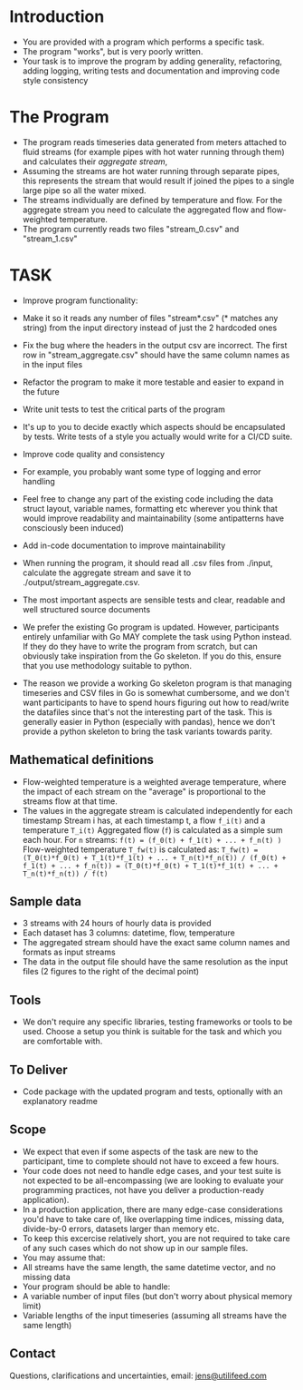# Introduction
* You are provided with a program which performs a specific task.
* The program "works", but is very poorly written.
* Your task is to improve the program by adding generality, refactoring, adding logging, writing tests and documentation and improving code style consistency

# The Program
* The program reads timeseries data generated from meters attached to fluid streams (for example pipes with hot water running through them) and calculates their _aggregate stream_, 
*   Assuming the streams are hot water running through separate pipes, this represents the stream that would result if joined the pipes to a single large pipe so all the water mixed.
*   The streams individually are defined by temperature and flow. For the aggregate stream you need to calculate the aggregated flow and flow-weighted temperature.
* The program currently reads two files "stream_0.csv" and "stream_1.csv"

# TASK
* Improve program functionality:
*   Make it so it reads any number of files "stream*.csv" (* matches any string) from the input directory instead of just the 2 hardcoded ones
*   Fix the bug where the headers in the output csv are incorrect. The first row in "stream_aggregate.csv" should have the same column names as in the input files
* Refactor the program to make it more testable and easier to expand in the future
* Write unit tests to test the critical parts of the program
*   It's up to you to decide exactly which aspects should be encapsulated by tests. Write tests of a style you actually would write for a CI/CD suite.
* Improve code quality and consistency
*   For example, you probably want some type of logging and error handling
*   Feel free to change any part of the existing code including the data struct layout, variable names, formatting etc wherever you think that would improve readability and maintainability (some antipatterns have consciously been induced)
* Add in-code documentation to improve maintainability
* When running the program, it should read all .csv files from ./input, calculate the aggregate stream and save it to ./output/stream_aggregate.csv.

* The most important aspects are sensible tests and clear, readable and well structured source documents

* We prefer the existing Go program is updated. However, participants entirely unfamiliar with Go MAY complete the task using Python instead. If they do they have to write the program from scratch, but can obviously take inspiration from the Go skeleton. If you do this, ensure that you use methodology suitable to python.
*   The reason we provide a working Go skeleton program is that managing timeseries and CSV files in Go is somewhat cumbersome, and we don't want participants to have to spend hours figuring out how to read/write the datafiles since that's not the interesting part of the task. This is generally easier in Python (especially with pandas), hence we don't provide a python skeleton to bring the task variants towards parity.

## Mathematical definitions
* Flow-weighted temperature is a weighted average temperature, where the impact of each stream on the "average" is proportional to the streams flow at that time.
* The values in the aggregate stream is calculated independently for each timestamp
Stream i has, at each timestamp t, a flow `f_i(t)` and a temperature `T_i(t)`
Aggregated flow (`f`) is calculated as a simple sum each hour. For `n` streams:
    `f(t) = (f_0(t) + f_1(t) + ... + f_n(t) )`
Flow-weighted temperature `T_fw(t)` is calculated as:
    `T_fw(t) = (T_0(t)*f_0(t) + T_1(t)*f_1(t) + ... + T_n(t)*f_n(t)) / (f_0(t) + f_1(t) + ... + f_n(t)) = (T_0(t)*f_0(t) + T_1(t)*f_1(t) + ... + T_n(t)*f_n(t)) / f(t)`

## Sample data
* 3 streams with 24 hours of hourly data is provided
* Each dataset has 3 columns: datetime, flow, temperature
* The aggregated stream should have the exact same column names and formats as input streams
* The data in the output file should have the same resolution as the input files (2 figures to the right of the decimal point)

## Tools
* We don't require any specific libraries, testing frameworks or tools to be used. Choose a setup you think is suitable for the task and which you are comfortable with.

## To Deliver
* Code package with the updated program and tests, optionally with an explanatory readme

## Scope
* We expect that even if some aspects of the task are new to the participant, time to complete should not have to exceed a few hours. 
* Your code does not need to handle edge cases, and your test suite is not expected to be all-encompassing (we are looking to evaluate your programming practices, not have you deliver a production-ready application).
* In a production application, there are many edge-case considerations you'd have to take care of, like overlapping time indices, missing data, divide-by-0 errors, datasets larger than memory etc.
* To keep this excercise relatively short, you are not required to take care of any such cases which do not show up in our sample files.
* You may assume that:
*   All streams have the same length, the same datetime vector, and no missing data
* Your program should be able to handle:
*   A variable number of input files (but don't worry about physical memory limit)
*   Variable lengths of the input timeseries (assuming all streams have the same length)

## Contact
Questions, clarifications and uncertainties, email:
jens@utilifeed.com
